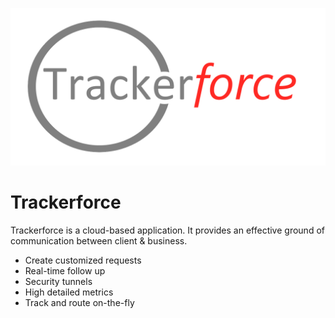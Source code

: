 ![Trackerforce: Cloud-based follow up application](https://github.com/petruki/trackerforce-assets/blob/master/logo/trackerforce_grey.png)

# Trackerforce

Trackerforce is a cloud-based application. It provides an effective ground of communication between client & business.

  - Create customized requests
  - Real-time follow up
  - Security tunnels
  - High detailed metrics
  - Track and route on-the-fly

